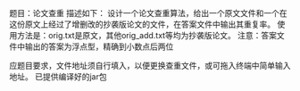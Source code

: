 题目：论文查重
描述如下：
设计一个论文查重算法，给出一个原文文件和一个在这份原文上经过了增删改的抄袭版论文的文件，在答案文件中输出其重复率。
使用方法是：orig.txt是原文，其他orig_add.txt等均为抄袭版论文。
注意：答案文件中输出的答案为浮点型，精确到小数点后两位

  应题目要求，文件地址须自行填入，以便更换查重文件，或可拖入终端中简单输入地址。
  已提供编译好的jar包
